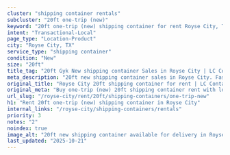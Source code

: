 ```yaml
---
cluster: "shipping container rentals"
subcluster: "20ft one-trip (new)"
keyword: "20ft one-trip (new) shipping container for rent Royse City, TX"
intent: "Transactional-Local"
page_type: "Location-Product"
city: "Royse City, TX"
service_type: "shipping container"
condition: "New"
size: "20ft"
title_tag: "20ft Gyk New shipping container Sales in Royse City | LC Container"
meta_description: "20ft new shipping container sales in Royse City. Fast delivery, competitive pricing. Serving shipping containers area. Quote ID: CID. Call (214) 524-4168 for your free quote today."
original_title: "Royse City 20ft shipping container for rent | LC Container"
original_meta: "Buy one-trip (new) 20ft shipping container rent with local delivery in Royse City, TX. LC Container — local Since 2003. Request a fast quote today."
url_slug: "/royse-city/rent/20ft/shipping-containers/one-trip-new"
h1: "Rent 20ft one-trip (new) shipping container in Royse City"
internal_links: "/royse-city/shipping-containers/rentals"
priority: 3
notes: "2"
noindex: true
image_alt: "20ft new shipping container available for delivery in Royse City"
last_updated: "2025-10-21"
---
```


<!-- TODO: Add unique city/inventory copy, images, and internal links here. -->
